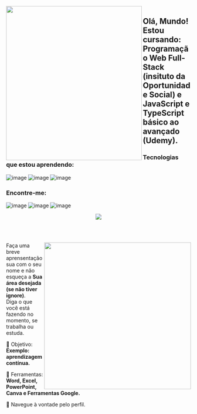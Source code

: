 <img align="left" src="https://github.com/Gabryel-Kolzenti/Gabryel-Kolzenti/assets/140856204/77e8c8c3-46fb-46fa-94d7-ad13b34ce4e3" width="370px" height="420px" img/>


## Olá, Mundo! Estou cursando: Programação Web Full-Stack (insituto da Oportunidade Social) e JavaScript e TypeScript básico ao avançado (Udemy).

### Tecnologias que estou aprendendo:

![image](https://github.com/Gabryel-Kolzenti/Gabryel-Kolzenti/assets/140856204/b35c1a2f-de76-4fee-b550-bd33d50b5367)
![image](https://github.com/Gabryel-Kolzenti/Gabryel-Kolzenti/assets/140856204/5e4c32d1-ac2e-4c77-81da-324101312633)
![image](https://github.com/Gabryel-Kolzenti/Gabryel-Kolzenti/assets/140856204/9c9531e9-257d-4ab4-94f0-915c64f13967)

### Encontre-me: 
![image](https://github.com/Gabryel-Kolzenti/Gabryel-Kolzenti/assets/140856204/8e1e57e7-ee28-4703-8a75-268820c9b460)
![image](https://github.com/Gabryel-Kolzenti/Gabryel-Kolzenti/assets/140856204/af9df8d0-480e-4500-a998-d7688e9e2110)
![image](https://github.com/Gabryel-Kolzenti/Gabryel-Kolzenti/assets/140856204/5504b35a-1b39-4bf5-b9d8-3ae75f82d359)

<div align="center"> 

  
 <a href="https://github.com/MarquinCss/github-readme-stats"><img align="center" src="https://github-readme-stats.vercel.app/api/top-langs/?username=Gabryel-Kolzenti&layout=compact&theme=dark&hide_border=true" /></a> 





</img>

</div>

<br> <br>

<img src="https://raw.githubusercontent.com/MicaelliMedeiros/micaellimedeiros/master/image/computer-illustration.png" min-width="400px" max-width="400px" width="400px" align="right">

<p align="left"> 
  Faça uma breve aprensentação sua com o seu nome e não esqueça a <strong>Sua área desejada (se não tiver ignore)</strong>. <br>
  Diga o que você está fazendo no momento, se trabalha ou estuda.
</p>

<p align="left">
 
  🦄 Objetivo: **Exemplo: aprendizagem contínua.**
</p>

<p align="left">
</p>

  💼 Ferramentas:  **Word, Excel, PowerPoint, Canva e Ferramentas Google.**


<p align="left">
  💌 Navegue à vontade pelo perfil.
</p>












</img>
